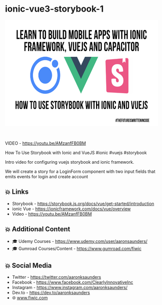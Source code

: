 # ionic-vue3-storybook-1

<p align="center">
  <img src="Learn to Build Mobile Apps With Ionic Framework, VUEJS, and Capacitor (27).png"  height="350" /><br />
</p>
<br/>

VIDEO - https://youtu.be/AMzanfFB0BM

How To Use Storybook with Ionic and VueJS
#ionic #vuejs #storybook

Intro video for configuring vuejs storybook and ionic framework. 

We will create a story for a LoginForm component with two input fields that emits events for login and create account


💥 Links
-----------------------------------
- Storybook - https://storybook.js.org/docs/vue/get-started/introduction
- ionic Vue - https://ionicframework.com/docs/vue/overview
- Video - https://youtu.be/AMzanfFB0BM


💥 Additional Content
-----------------------------------
- 🎓 Udemy Courses - https://www.udemy.com/user/aaronsaunders/
- 🎓 Gumroad Courses/Content - https://www.gumroad.com/fiwic

💥 Social Media 
-------------------------
- Twitter - https://twitter.com/aaronksaunders
- Facebook - https://www.facebook.com/ClearlyInnovativeInc
- Instagram - https://www.instagram.com/aaronksaunders/
- Dev.to - https://dev.to/aaronksaunders
- 🌐 www.fiwic.com
